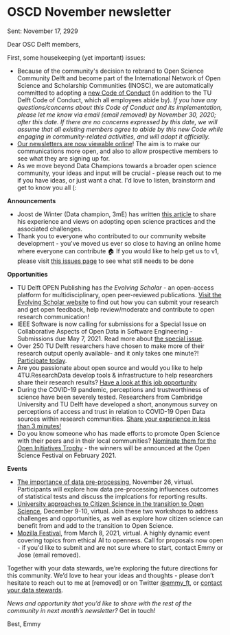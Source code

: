 # OSCD November newsletter

Sent: November 17, 2929

Dear OSC Delft members,

First, some housekeeping (yet important) issues:
* Because of the community's decision to rebrand to Open Science Community Delft and become part of the International Network of Open Science and Scholarship Communities (INOSC), we are automatically committed to adopting a [new Code of Conduct](https://github.com/osc-delft/osc-delft.github.io/blob/develop/CODE_OF_CONDUCT.md) (in addition to the TU Delft Code of Conduct, which all employees abide by). *If you have any questions/concerns about this Code of Conduct and its implementation, please let me know via email (email removed) by November 30, 2020; after this date. If there are no concerns expressed by this date, we will assume that all existing members agree to abide by this new Code while engaging in community-related activities, and will adopt it officially.* 
* [Our newsletters are now viewable online](https://github.com/osc-delft/newsletters)! The aim is to make our communications more open, and also to allow prospective members to see what they are signing up for. 
* As we move beyond Data Champions towards a broader open science community, your ideas and input will be crucial - please reach out to me if you have ideas, or just want a chat. I'd love to listen, brainstorm and get to know you all (:

**Announcements**
* Joost de Winter (Data champion, 3mE) has written [this article](https://www.researchgate.net/publication/344873188_Open_science_Waarom_zou_je_het_doen) to share his experience and views on adopting open science practices and the associated challenges. 
* Thank you to everyone who contributed to our community website development - you've moved us ever so close to having an online home where everyone can contribute :house: If you would like to help get us to v1, please visit [this issues page](https://github.com/osc-delft/osc-delft.github.io/issues) to see what still needs to be done


**Opportunities**
* TU Delft OPEN Publishing has *the Evolving Scholar* - an open-access platform for multidisciplinary, open peer-reviewed publications. [Visit the Evolving Scholar website](https://journals.open.tudelft.nl/thes/) to find out how you can submit your research and get open feedback, help review/moderate and contribute to open research communication! 
* IEEE Software is now calling for submissions for a Special Issue on Collaborative Aspects of Open Data in Software Engineering - Submissions due May 7, 2021. Read more about [the special issue](https://www.computer.org/digital-library/magazines/so/call-for-papers-special-issue-on-collaborative-aspects-of-open-data-in-software-engineering/ ).
* Over 250 TU Delft researchers have chosen to make more of their research output openly available- and it only takes one minute?! [Participate today](https://www.tudelft.nl/library/actuele-themas/library-voor-onderzoekers/library-voor-onderzoekers/publiceren-verspreiden/you-share-we-take-care/).
* Are you passionate about open source and would you like to help 4TU.ResearchData develop tools & infrastructure to help researchers share their research results? [Have a look at this job opportunity](https://www.academictransfer.com/en/295185/developer-of-open-science-data-infrastructures/)
* During the COVID-19 pandemic, perceptions and trustworthiness of science have been severely tested. Researchers from Cambridge University and TU Delft have developed a short, anonymous survey on perceptions of access and trust in relation to COVID-19 Open Data sources within research communities. [Share your experience in less than 3 minutes!](https://cambridge.eu.qualtrics.com/jfe/form/SV_094DWDvWZ3wpkax)
* Do you know someone who has made efforts to promote Open Science with their peers and in their local communities? [Nominate them for the Open Initiatives Trophy](https://opensciencefestival.nl/call-for-the-open-initiatives-trophy/) - the winners will be announced at the Open Science Festival on February 2021.

**Events**
* [The importance of data pre-processing](https://www.eventbrite.nl/e/the-importance-of-data-pre-processing-tickets-123161785215), November 26, virtual. Participants will explore how data pre-processing influences outcomes of statistical tests and discuss the implcations for reporting results. 
* [University approaches to Citizen Science in the transition to Open Science](https://www.openaire.eu/university-approaches-to-citizen-science-in-the-transition-to-open-science), December 9-10, virtual. Join these two workshops to address challenges and opportunities, as well as explore how citizen science can benefit from and add to the transition to Open Science.
* [Mozilla Festival](https://www.mozillafestival.org/en/get-involved/proposals/), from March 8, 2021, virtual. A highly dynamic event covering topics from ethical AI to openness. Call for proposals now open - if you'd like to submit and are not sure where to start, contact Emmy or Jose (email removed).

Together with your data stewards, we’re exploring the future directions for this community. We’d love to hear your ideas and thoughts - please don’t hesitate to reach out to me at [removed] or on Twitter [@emmy_ft](https://twitter.com/emmy_ft), or [contact your data stewards](https://www.tudelft.nl/en/library/current-topics/research-data-management/r/support/data-stewardship/contact/).

*News and opportunity that you’d like to share with the rest of the community in next month’s newsletter?* Get in touch!

Best, 
Emmy